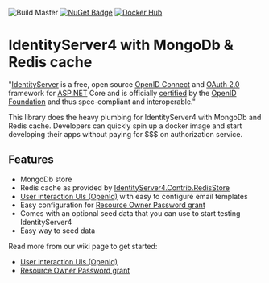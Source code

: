 



![Build Master](https://github.com/markglibres/identityserver4-mongodb-redis/workflows/Build%20Master/badge.svg?branch=master) [![NuGet Badge](https://buildstats.info/nuget/BizzPo.IdentityServer)](https://www.nuget.org/packages/BizzPo.IdentityServer/) [![Docker Hub](https://img.shields.io/badge/docker-ready-blue.svg)](https://hub.docker.com/r/bizzpo/identityserver4/)

# IdentityServer4 with MongoDb & Redis cache
"[IdentityServer](https://github.com/IdentityServer/IdentityServer4) is a free, open source [OpenID Connect](http://openid.net/connect/) and [OAuth 2.0](https://tools.ietf.org/html/rfc6749) framework for [ASP.NET](http://asp.net/) Core and is officially [certified](https://openid.net/certification/) by the [OpenID Foundation](https://openid.net/) and thus spec-compliant and interoperable."

This library does the heavy plumbing for IdentityServer4 with MongoDb and Redis cache. Developers can quickly spin up a docker image and start developing their apps without paying for $$$ on authorization service.

## Features
* MongoDb store
* Redis cache as provided by [IdentityServer4.Contrib.RedisStore](https://github.com/AliBazzi/IdentityServer4.Contrib.RedisStore)
* [User interaction UIs (OpenId)](https://github.com/markglibres/identityserver4-mongodb-redis/wiki/User-interaction-UIs)  with easy to configure email templates
* Easy configuration for [Resource Owner Password grant](https://github.com/markglibres/identityserver4-mongodb-redis/wiki/Resource-Owner-Password-Grant)
* Comes with an optional seed data that you can use to start testing IdentityServer4
* Easy way to seed data

Read more from our wiki page to get started:
* [User interaction UIs (OpenId)](https://github.com/markglibres/identityserver4-mongodb-redis/wiki/User-interaction-UIs)
* [Resource Owner Password grant](https://github.com/markglibres/identityserver4-mongodb-redis/wiki/Resource-Owner-Password-Grant)
